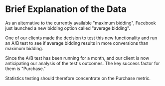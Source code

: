 # Brief Explanation of the Data

As an alternative to the currently available "maximum bidding", Facebook just launched a new bidding option called "average bidding".

One of our clients made the decision to test this new functionality and run an A/B test to see if average bidding results in more conversions than maximum bidding. 

Since the A/B test has been running for a month, and our client is now anticipating our analysis of the test's outcomes. The key success factor for them is "Purchase."

Statistics testing should therefore concentrate on the Purchase metric.
